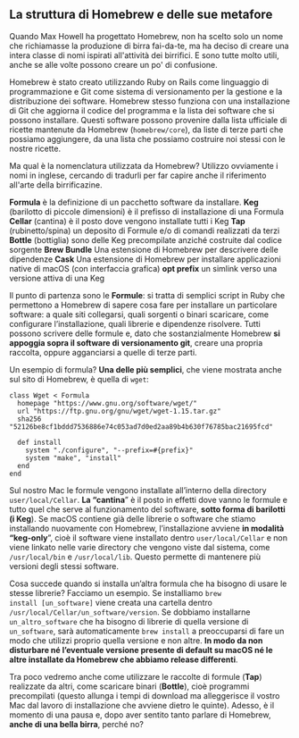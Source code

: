 ## La struttura di Homebrew e delle sue metafore
Quando Max Howell ha progettato Homebrew, non ha scelto solo un nome  che richiamasse la produzione di birra fai-da-te, ma ha deciso di creare una intera classe di nomi ispirati all'attività dei birrifici. E sono tutte molto utili, anche se alle volte possono creare un po' di confusione.

Homebrew è stato creato utilizzando Ruby on Rails come linguaggio di programmazione e Git come sistema di versionamento per la gestione e la distribuzione dei software. Homebrew stesso funziona con una installazione di Git che aggiorna il codice del programma e la lista dei software che si possono installare. Questi software possono provenire dalla  lista ufficiale di ricette mantenute da Homebrew (<code>homebrew/core</code>), da liste di terze parti che possiamo aggiungere, da una lista che possiamo costruire noi stessi con le nostre ricette.

Ma qual è la nomenclatura utilizzata da Homebrew? Utilizzo ovviamente i nomi in inglese, cercando di tradurli per far capire anche il riferimento all'arte della birrificazine.

**Formula** è la definizione di un pacchetto software da installare.
**Keg** (barilotto di piccole dimensioni) è il prefisso di installazione di una Formula
 **Cellar** (cantina) è il posto dove vengono installate tutti i Keg
 **Tap** (rubinetto/spina) un deposito di Formule e/o di comandi realizzati da terzi 
**Bottle** (bottiglia) sono delle Keg precompilate anziché costruite dal codice sorgente
**Brew Bundle** Una estensione di Homebrew per descrivere delle dipendenze
**Cask** Una estensione di Homebrew per installare applicazioni native di macOS (con interfaccia grafica)
**opt prefix** un simlink verso una versione attiva di una Keg

Il punto di partenza sono le **Formule**: si tratta di semplici script in Ruby che permettono a Homebrew di sapere cosa fare per installare un particolare software: a quale siti collegarsi, quali sorgenti o binari scaricare, come configurare l’installazione, quali librerie e dipendenze risolvere. Tutti possono scrivere delle formule e, dato che sostanzialmente Homebrew **si appoggia sopra il software di versionamento git**,   creare una propria raccolta, oppure agganciarsi a quelle di terze parti.

Un esempio di formula? **Una delle più semplici**, che viene mostrata anche sul sito di Homebrew, è quella di <code>wget</code>:

````
class Wget < Formula
  homepage "https://www.gnu.org/software/wget/"
  url "https://ftp.gnu.org/gnu/wget/wget-1.15.tar.gz"
  sha256 "52126be8cf1bddd7536886e74c053ad7d0ed2aa89b4b630f76785bac21695fcd"

  def install
    system "./configure", "--prefix=#{prefix}"
    system "make", "install"
  end
end
````

Sul nostro Mac le formule vengono installate all’interno della directory <code>user/local/Cellar</code>. **La “cantina**” è il posto in effetti dove vanno le formule e tutto quel che serve al funzionamento del software, **sotto forma di barilotti (i Keg**). Se macOS contiene già delle librerie o software che stiamo installando nuovamente con Homebrew, l’installazione avviene **in modalità “keg-only**”, cioè il software viene installato dentro <code>user/local/Cellar</code> e non viene linkato nelle varie directory che vengono viste dal sistema, come <code>/usr/local/bin</code> e <code>/usr/local/lib</code>. Questo permette di mantenere più versioni degli stessi software.

Cosa succede quando si installa un’altra formula che ha bisogno di usare le stesse librerie? Facciamo un esempio. Se installiamo <code>brew install [un_software]</code> viene creata una cartella dentro <code>/usr/local/Cellar/un_software/version</code>. Se dobbiamo installarne <code>un_altro_software</code> che ha bisogno di librerie di quella versione di <code>un_software</code>, sarà automaticamente <code>brew install</code> a preoccuparsi di fare un modo che utilizzi proprio quella versione e non altre. **In modo da non disturbare né l’eventuale versione presente di default su macOS né le altre installate da Homebrew che abbiamo release differenti**.

Tra poco vedremo anche come utilizzare le raccolte di formule (**Tap**) realizzate da altri, come scaricare binari (**Bottle**), cioè programmi precompilati (questo allunga i tempi di download ma alleggerisce il vostro Mac dal lavoro di installazione che avviene dietro le quinte). Adesso, è il momento di una pausa e, dopo aver sentito tanto parlare di Homebrew, **anche di una bella birra**, perché no?

